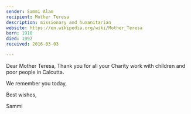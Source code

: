 ```yaml
---
sender: Sammi Alam
recipient: Mother Teresa
description: missionary and humanitarian
website: https://en.wikipedia.org/wiki/Mother_Teresa
born: 1910
died: 1997
received: 2016-03-03

---
```

Dear Mother Teresa,
Thank you for all your Charity work with children and poor people in Calcutta.

We remember you today,

Best wishes,

Sammi
